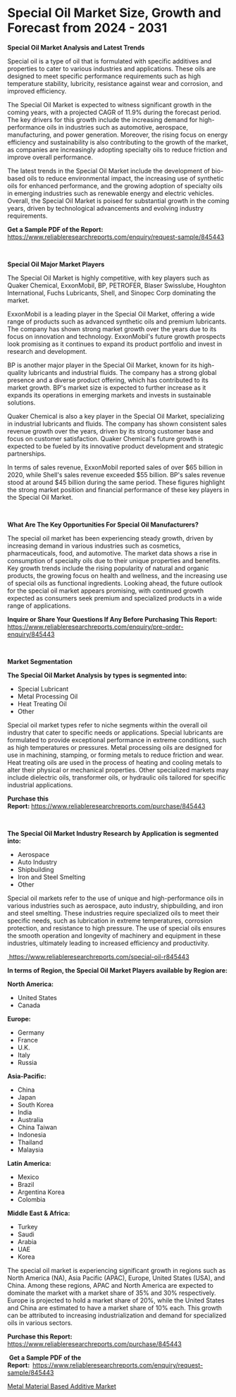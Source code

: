 <p><h1>Special Oil Market Size, Growth and Forecast from 2024 - 2031</h1></p><p><strong>Special Oil Market Analysis and Latest Trends</strong></p>
<p><p>Special oil is a type of oil that is formulated with specific additives and properties to cater to various industries and applications. These oils are designed to meet specific performance requirements such as high temperature stability, lubricity, resistance against wear and corrosion, and improved efficiency.</p><p>The Special Oil Market is expected to witness significant growth in the coming years, with a projected CAGR of 11.9% during the forecast period. The key drivers for this growth include the increasing demand for high-performance oils in industries such as automotive, aerospace, manufacturing, and power generation. Moreover, the rising focus on energy efficiency and sustainability is also contributing to the growth of the market, as companies are increasingly adopting specialty oils to reduce friction and improve overall performance.</p><p>The latest trends in the Special Oil Market include the development of bio-based oils to reduce environmental impact, the increasing use of synthetic oils for enhanced performance, and the growing adoption of specialty oils in emerging industries such as renewable energy and electric vehicles. Overall, the Special Oil Market is poised for substantial growth in the coming years, driven by technological advancements and evolving industry requirements.</p></p>
<p><strong>Get a Sample PDF of the Report:&nbsp;</strong> <a href="https://www.reliableresearchreports.com/enquiry/request-sample/845443">https://www.reliableresearchreports.com/enquiry/request-sample/845443</a></p>
<p>&nbsp;</p>
<p><strong>Special Oil Major Market Players</strong></p>
<p><p>The Special Oil Market is highly competitive, with key players such as Quaker Chemical, ExxonMobil, BP, PETROFER, Blaser Swisslube, Houghton International, Fuchs Lubricants, Shell, and Sinopec Corp dominating the market. </p><p>ExxonMobil is a leading player in the Special Oil Market, offering a wide range of products such as advanced synthetic oils and premium lubricants. The company has shown strong market growth over the years due to its focus on innovation and technology. ExxonMobil's future growth prospects look promising as it continues to expand its product portfolio and invest in research and development.</p><p>BP is another major player in the Special Oil Market, known for its high-quality lubricants and industrial fluids. The company has a strong global presence and a diverse product offering, which has contributed to its market growth. BP's market size is expected to further increase as it expands its operations in emerging markets and invests in sustainable solutions.</p><p>Quaker Chemical is also a key player in the Special Oil Market, specializing in industrial lubricants and fluids. The company has shown consistent sales revenue growth over the years, driven by its strong customer base and focus on customer satisfaction. Quaker Chemical's future growth is expected to be fueled by its innovative product development and strategic partnerships.</p><p>In terms of sales revenue, ExxonMobil reported sales of over $65 billion in 2020, while Shell's sales revenue exceeded $55 billion. BP's sales revenue stood at around $45 billion during the same period. These figures highlight the strong market position and financial performance of these key players in the Special Oil Market.</p></p>
<p>&nbsp;</p>
<p><strong>What Are The Key Opportunities For Special Oil Manufacturers?</strong></p>
<p><p>The special oil market has been experiencing steady growth, driven by increasing demand in various industries such as cosmetics, pharmaceuticals, food, and automotive. The market data shows a rise in consumption of specialty oils due to their unique properties and benefits. Key growth trends include the rising popularity of natural and organic products, the growing focus on health and wellness, and the increasing use of special oils as functional ingredients. Looking ahead, the future outlook for the special oil market appears promising, with continued growth expected as consumers seek premium and specialized products in a wide range of applications.</p></p>
<p><strong>Inquire or Share Your Questions If Any Before Purchasing This Report:</strong> <a href="https://www.reliableresearchreports.com/enquiry/pre-order-enquiry/845443">https://www.reliableresearchreports.com/enquiry/pre-order-enquiry/845443</a></p>
<p>&nbsp;</p>
<p><strong>Market Segmentation</strong></p>
<p><strong>The Special Oil Market Analysis by types is segmented into:</strong></p>
<p><ul><li>Special Lubricant</li><li>Metal Processing Oil</li><li>Heat Treating Oil</li><li>Other</li></ul></p>
<p><p>Special oil market types refer to niche segments within the overall oil industry that cater to specific needs or applications. Special lubricants are formulated to provide exceptional performance in extreme conditions, such as high temperatures or pressures. Metal processing oils are designed for use in machining, stamping, or forming metals to reduce friction and wear. Heat treating oils are used in the process of heating and cooling metals to alter their physical or mechanical properties. Other specialized markets may include dielectric oils, transformer oils, or hydraulic oils tailored for specific industrial applications.</p></p>
<p><strong>Purchase this Report:&nbsp;</strong><a href="https://www.reliableresearchreports.com/purchase/845443">https://www.reliableresearchreports.com/purchase/845443</a></p>
<p>&nbsp;</p>
<p><strong>The Special Oil Market Industry Research by Application is segmented into:</strong></p>
<p><ul><li>Aerospace</li><li>Auto Industry</li><li>Shipbuilding</li><li>Iron and Steel Smelting</li><li>Other</li></ul></p>
<p><p>Special oil markets refer to the use of unique and high-performance oils in various industries such as aerospace, auto industry, shipbuilding, and iron and steel smelting. These industries require specialized oils to meet their specific needs, such as lubrication in extreme temperatures, corrosion protection, and resistance to high pressure. The use of special oils ensures the smooth operation and longevity of machinery and equipment in these industries, ultimately leading to increased efficiency and productivity.</p></p>
<p><a href="https://www.reliableresearchreports.com/special-oil-r845443">&nbsp;https://www.reliableresearchreports.com/special-oil-r845443</a></p>
<p><strong>In terms of Region, the Special Oil Market Players available by Region are:</strong></p>
<p>
    <p> <strong> North America: </strong>
        <ul>
            <li>United States</li>
            <li>Canada</li>
        </ul>
        </p> 
    <p> <strong> Europe: </strong>
        <ul>
            <li>Germany</li>
            <li>France</li>
            <li>U.K.</li>
            <li>Italy</li>
            <li>Russia</li>
        </ul>
        </p> 
    <p> <strong> Asia-Pacific: </strong>
        <ul>
            <li>China</li>
            <li>Japan</li>
            <li>South Korea</li>
            <li>India</li>
            <li>Australia</li>
            <li>China Taiwan</li>
            <li>Indonesia</li>
            <li>Thailand</li>
            <li>Malaysia</li>
        </ul>
        </p> 
    <p> <strong> Latin America: </strong>
        <ul>
            <li>Mexico</li>
            <li>Brazil</li>
            <li>Argentina Korea</li>
            <li>Colombia</li>
        </ul>
        </p> 
    <p> <strong> Middle East & Africa: </strong>
        <ul>
            <li>Turkey</li>
            <li>Saudi</li>
            <li>Arabia</li>
            <li>UAE</li>
            <li>Korea</li>
        </ul>
    </p>
    </p>
<p><p>The special oil market is experiencing significant growth in regions such as North America (NA), Asia Pacific (APAC), Europe, United States (USA), and China. Among these regions, APAC and North America are expected to dominate the market with a market share of 35% and 30% respectively. Europe is projected to hold a market share of 20%, while the United States and China are estimated to have a market share of 10% each. This growth can be attributed to increasing industrialization and demand for specialized oils in various sectors.</p></p>
<p><strong>Purchase this Report: </strong><a href="https://www.reliableresearchreports.com/purchase/845443">https://www.reliableresearchreports.com/purchase/845443</a></p>
<p>&nbsp;<strong>Get a Sample PDF of the Report:&nbsp;&nbsp;</strong><a href="https://www.reliableresearchreports.com/enquiry/request-sample/845443">https://www.reliableresearchreports.com/enquiry/request-sample/845443</a></p>
<p><strong></strong></p>
<p><p><a href="https://github.com/HowardRosedgXXfd/Market-Research-Report-List-1/blob/main/metal-material-based-additive-market.md">Metal Material Based Additive Market</a></p></p>